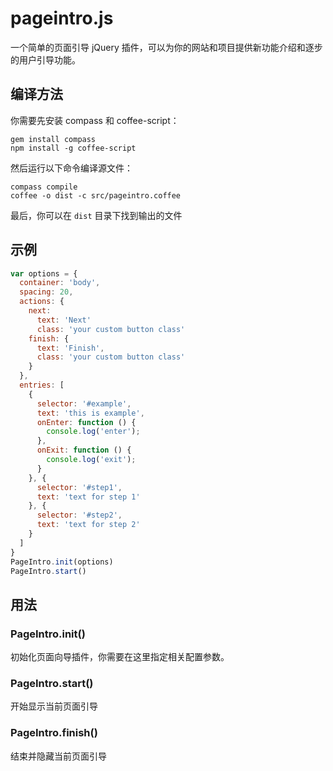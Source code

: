 # pageintro.js

一个简单的页面引导 jQuery 插件，可以为你的网站和项目提供新功能介绍和逐步的用户引导功能。

## 编译方法

你需要先安装 compass 和 coffee-script：

	gem install compass
	npm install -g coffee-script

然后运行以下命令编译源文件：

	compass compile
	coffee -o dist -c src/pageintro.coffee

最后，你可以在 `dist` 目录下找到输出的文件

## 示例

``` javascript
var options = {
  container: 'body',
  spacing: 20,
  actions: {
    next:
      text: 'Next'
      class: 'your custom button class'
    finish: {
      text: 'Finish',
      class: 'your custom button class'
    }
  },
  entries: [
    {
      selector: '#example',
      text: 'this is example',
      onEnter: function () {
        console.log('enter');
      },
      onExit: function () {
        console.log('exit');
      }
    }, {
      selector: '#step1',
      text: 'text for step 1'
    }, {
      selector: '#step2',
      text: 'text for step 2'
    }
  ]
}
PageIntro.init(options)
PageIntro.start()
```

## 用法

### PageIntro.init()

初始化页面向导插件，你需要在这里指定相关配置参数。

### PageIntro.start()

开始显示当前页面引导

### PageIntro.finish()

结束并隐藏当前页面引导


